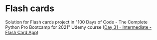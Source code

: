 # Flash cards
Solution for Flash cards project in "100 Days of Code - The Complete Python Pro Bootcamp for 2021" Udemy course ([Day 31 - Intermediate - Flash Card App](https://www.udemy.com/course/100-days-of-code/learn/lecture/20944498#overview))
